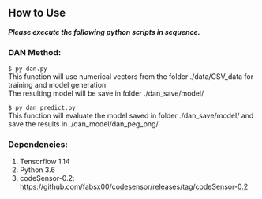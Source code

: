 ## How to Use

***Please execute the following python scripts in sequence.***

### DAN Method:

`$ py dan.py` <br>
This function will use numerical vectors from the folder ./data/CSV_data for training and model generation<br>
The resulting model will be save in folder ./dan_save/model/<br>

`$ py dan_predict.py` <br>
This function will evaluate the model saved in folder ./dan_save/model/ and save the results in ./dan_model/dan_peg_png/<br>


### Dependencies:
1. Tensorflow 1.14
1. Python 3.6
1. codeSensor-0.2: https://github.com/fabsx00/codesensor/releases/tag/codeSensor-0.2
